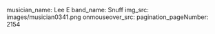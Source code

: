 musician_name: Lee E
band_name: Snuff
img_src: images/musician0341.png
onmouseover_src: 
pagination_pageNumber: 2154